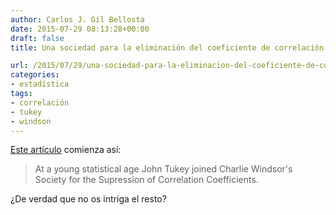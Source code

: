 ```yaml
---
author: Carlos J. Gil Bellosta
date: 2015-07-29 08:13:28+00:00
draft: false
title: Una sociedad para la eliminación del coeficiente de correlación

url: /2015/07/29/una-sociedad-para-la-eliminacion-del-coeficiente-de-correlacion/
categories:
- estadística
tags:
- correlación
- tukey
- windson
---
```


[Este artículo](https://www.stat.berkeley.edu/~brill/Papers/jwtint4.pdf) comienza así:

>At a young statistical age John Tukey joined Charlie Windsor's Society for the Supression of Correlation Coefficients.

¿De verdad que no os intriga el resto?



